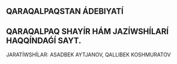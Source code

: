 QARAQALPAQSTAN ÁDEBIYATÍ 
------------------------------
QARAQALPAQ SHAYÍR HÁM JAZÍWSHÍLARÍ HAQQÍNDAǴÍ SAYT. 
----------------------------------------
JARATÍWSHÍLAR: ASADBEK AYTJANOV, QALLIBEK KOSHMURATOV
